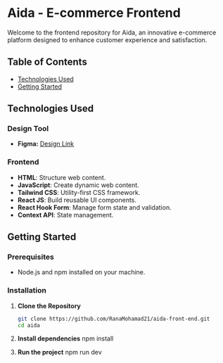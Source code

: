 # Aida - E-commerce Frontend

Welcome to the frontend repository for Aida, an innovative e-commerce platform designed to enhance customer experience and satisfaction.

## Table of Contents
- [Technologies Used](#technologies-used)
- [Getting Started](#getting-started)


## Technologies Used

### Design Tool

- **Figma:**
     [Design Link](https://www.figma.com/file/7WucS5tksVPuTBoKAzhzAo/AIDA_gradProject?type=design&node-id=0%3A1&mode=design&t=0UEAyekgt05gEPAZ-1)

### Frontend

- **HTML**: Structure web content.
- **JavaScript**: Create dynamic web content.
- **Tailwind CSS**: Utility-first CSS framework.
- **React JS**: Build reusable UI components.
- **React Hook Form**: Manage form state and validation.
- **Context API**: State management.


## Getting Started

### Prerequisites

- Node.js and npm installed on your machine.

### Installation

1. **Clone the Repository**

   ```bash
   git clone https://github.com/RanaMohamad21/aida-front-end.git
   cd aida
2. **Install dependencies**
  npm install
3.  **Run the project**
  npm run dev
